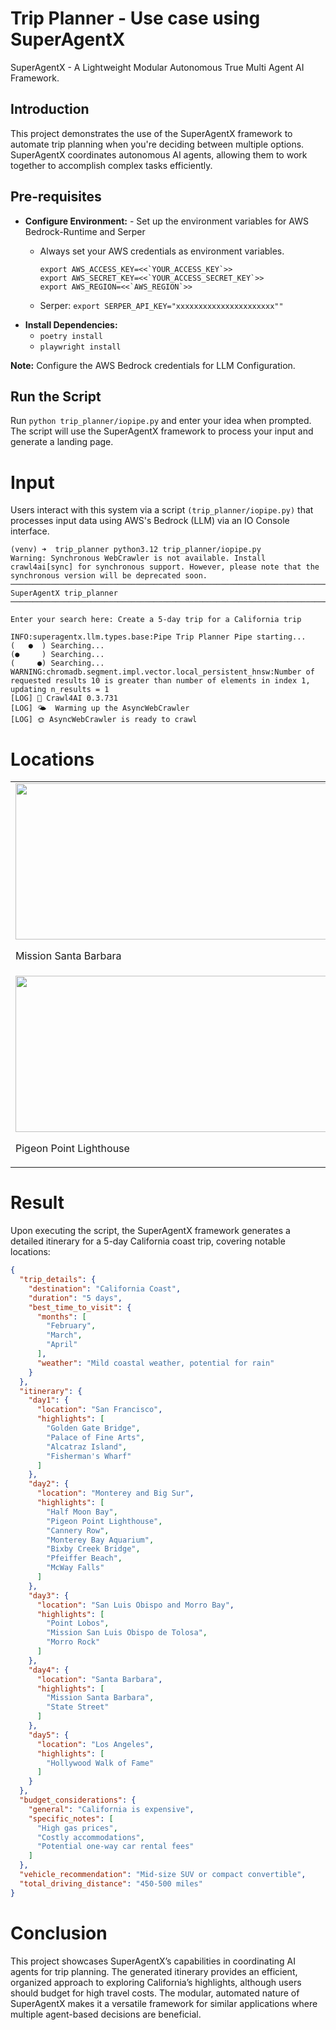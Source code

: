 

# Trip Planner - Use case using SuperAgentX


SuperAgentX - A Lightweight Modular Autonomous True Multi Agent AI Framework.

## Introduction
This project demonstrates the use of the SuperAgentX framework to automate trip planning when you're deciding between multiple options. SuperAgentX coordinates autonomous AI agents, allowing them to work together to accomplish complex tasks efficiently.

## Pre-requisites
- **Configure Environment:** -  Set up the environment variables for AWS Bedrock-Runtime and Serper
    - Always set your AWS credentials as environment variables.

          export AWS_ACCESS_KEY=<<`YOUR_ACCESS_KEY`>>
          export AWS_SECRET_KEY=<<`YOUR_ACCESS_SECRET_KEY`>>
          export AWS_REGION=<<`AWS_REGION`>>

    - Serper: `export SERPER_API_KEY="xxxxxxxxxxxxxxxxxxxxxx""`
- **Install Dependencies:**
    - `poetry install`
    - `playwright install`

**Note:** Configure the AWS Bedrock credentials for LLM Configuration.
## Run the Script

Run `python trip_planner/iopipe.py` and enter your idea when prompted. The script will use the SuperAgentX framework to process your input and generate a landing page.

# Input
Users interact with this system via a script `(trip_planner/iopipe.py)` that processes input data using AWS's Bedrock (LLM) via an IO Console interface.

[//]: # (<img src="https://github.com/superagentxai/superagentx/blob/images/docs/images/trip_planner_image/Screenshot%20from%202024-11-12%2022-36-29.png?raw=true">)

```log
(venv) ➜  trip_planner python3.12 trip_planner/iopipe.py
Warning: Synchronous WebCrawler is not available. Install crawl4ai[sync] for synchronous support. However, please note that the synchronous version will be deprecated soon.
─────────────────────────────────────────────────────────────────────── SuperAgentX trip_planner ───────────────────────────────────────────────────────────────────────

Enter your search here: Create a 5-day trip for a California trip
                                                  
INFO:superagentx.llm.types.base:Pipe Trip Planner Pipe starting...
(   ●  ) Searching...
(●     ) Searching...
(     ●) Searching...
WARNING:chromadb.segment.impl.vector.local_persistent_hnsw:Number of requested results 10 is greater than number of elements in index 1, updating n_results = 1
[LOG] 🚀 Crawl4AI 0.3.731
[LOG] 🌤️  Warming up the AsyncWebCrawler
[LOG] 🌞 AsyncWebCrawler is ready to crawl
```

# Locations
<table>
  <tr>
    <td>
        <img src="https://github.com/superagentxai/superagentx/blob/images/docs/images/trip_planner_image/mission-Santa-Barbara.jpg?raw=true"  width=550 height=250>
        <p>Mission Santa Barbara</p>
    </td>
    <td>
        <img src="https://github.com/superagentxai/superagentx/blob/images/docs/images/trip_planner_image/660332e04a42ee42011d9dbf_91.jpg?raw=true" width=550 height=250>
        <p>Hollywood Walk of Fame</p>
    </td>
    <td>
        <img src="https://github.com/superagentxai/superagentx/blob/images/docs/images/trip_planner_image/239684-Morro-Rock-San-Luis.jpg?raw=true" width=550 height=250>
        <p>Morro Rock</p>
    </td>
    <td>
        <img src="https://github.com/superagentxai/superagentx/blob/images/docs/images/trip_planner_image/aa972fdea46cfb31e340fa91dccf6836.jpg?raw=true" width=550 height=250>
        <p>McWay Falls</p>
    </td>
    <td>
        <img src="https://github.com/superagentxai/superagentx/blob/images/docs/images/trip_planner_image/Bixby-Bridge.jpg?raw=true" width=550 height=250>
        <p>Bixby Creek Bridge</p>
    </td>
  </tr>
  <tr>
    <td>
        <img src="https://github.com/superagentxai/superagentx/blob/images/docs/images/trip_planner_image/istockphoto-493630062-612x612.jpg?raw=true" width=550 height=250>
        <p>Pigeon Point Lighthouse</p>
    </td>
    <td>
        <img src="https://github.com/superagentxai/superagentx/blob/images/docs/images/trip_planner_image/monterey-aquarium-17.jpg?raw=true" width=550 height=250>
        <p>Monterey Bay Aquarium</p>
    </td>
    <td>
        <img src="https://github.com/superagentxai/superagentx/blob/images/docs/images/trip_planner_image/shutterstock_78199996__5184x3456____v1222x580__.jpg?raw=true" width=550 height=250>
        <p>Alcatraz Island</p>
    </td>
    <td>
        <img src="https://github.com/superagentxai/superagentx/blob/images/docs/images/trip_planner_image/Palace_of_Fine_Arts_(16794p).jpg?raw=true" width=550 height=250>
        <p>Palace of Fine Arts</p>
    </td>
    <td>
        <img src="https://github.com/superagentxai/superagentx/blob/images/docs/images/trip_planner_image/premium_photo-1661963640331-c867191b4641.jpeg?raw=true" width=550 height=250>
        <p>Golden Gate Bridge</p>
    </td>
  </tr>
 </table>

# Result

Upon executing the script, the SuperAgentX framework generates a detailed itinerary for a 5-day California coast trip, covering notable locations:
```json
{
  "trip_details": {
    "destination": "California Coast",
    "duration": "5 days",
    "best_time_to_visit": {
      "months": [
        "February",
        "March",
        "April"
      ],
      "weather": "Mild coastal weather, potential for rain"
    }
  },
  "itinerary": {
    "day1": {
      "location": "San Francisco",
      "highlights": [
        "Golden Gate Bridge",
        "Palace of Fine Arts",
        "Alcatraz Island",
        "Fisherman's Wharf"
      ]
    },
    "day2": {
      "location": "Monterey and Big Sur",
      "highlights": [
        "Half Moon Bay",
        "Pigeon Point Lighthouse",
        "Cannery Row",
        "Monterey Bay Aquarium",
        "Bixby Creek Bridge",
        "Pfeiffer Beach",
        "McWay Falls"
      ]
    },
    "day3": {
      "location": "San Luis Obispo and Morro Bay",
      "highlights": [
        "Point Lobos",
        "Mission San Luis Obispo de Tolosa",
        "Morro Rock"
      ]
    },
    "day4": {
      "location": "Santa Barbara",
      "highlights": [
        "Mission Santa Barbara",
        "State Street"
      ]
    },
    "day5": {
      "location": "Los Angeles",
      "highlights": [
        "Hollywood Walk of Fame"
      ]
    }
  },
  "budget_considerations": {
    "general": "California is expensive",
    "specific_notes": [
      "High gas prices",
      "Costly accommodations",
      "Potential one-way car rental fees"
    ]
  },
  "vehicle_recommendation": "Mid-size SUV or compact convertible",
  "total_driving_distance": "450-500 miles"
}
```

# Conclusion

This project showcases SuperAgentX’s capabilities in coordinating AI agents for trip planning. The generated itinerary provides an efficient, organized approach to exploring California’s highlights, although users should budget for high travel costs. The modular, automated nature of SuperAgentX makes it a versatile framework for similar applications where multiple agent-based decisions are beneficial.
